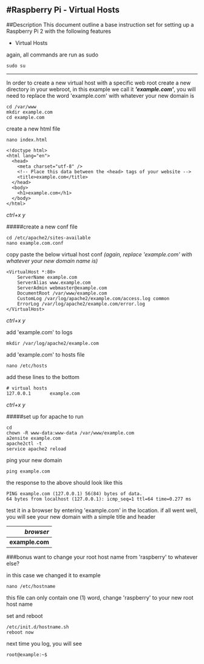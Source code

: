 #Raspberry Pi - Virtual Hosts
---

##Description
This document outline a base instruction set for setting up a Raspberry Pi 2 with the following features

* Virtual Hosts

again, all commands are run as sudo 

```
sudo su
```


---


In order to create a new virtual host with a specific web root create a new directory in your webroot, in this example we call it ***'example.com'***, you will need to replace the word 'example.com' with whatever your new domain is

```
cd /var/www
mkdir example.com
cd example.com
```

create a new html file
```
nano index.html
```

```
<!doctype html>
<html lang="en">
  <head>
    <meta charset="utf-8" />
    <!-- Place this data between the <head> tags of your website -->
    <title>example.com</title>    
  </head>
  <body>
  	<h1>example.com</h1>
  </body>
</html>  
```
*ctrl+x y*

#####create a new conf file

```
cd /etc/apache2/sites-available
nano example.com.conf
```

copy paste the below virtual host conf *(again, replace 'example.com' with whatever your new domain name is)*

```
<VirtualHost *:80>
    ServerName example.com
    ServerAlias www.example.com
    ServerAdmin webmaster@example.com
    DocumentRoot /var/www/example.com
    CustomLog /var/log/apache2/example.com/access.log common
    ErrorLog /var/log/apache2/example.com/error.log
</VirtualHost>
```

*ctrl+x y*

add 'example.com' to logs
```
mkdir /var/log/apache2/example.com
```

add 'example.com' to hosts file
```
nano /etc/hosts
```

add these lines to the bottom

```
# virtual hosts
127.0.0.1       example.com
```

*ctrl+x y*

#####set up for apache to run

```
cd
chown -R www-data:www-data /var/www/example.com
a2ensite example.com
apache2ctl -t
service apache2 reload
```

ping your new domain

```
ping example.com
```

the response to the above should look like this

```
PING example.com (127.0.0.1) 56(84) bytes of data.
64 bytes from localhost (127.0.0.1): icmp_seq=1 ttl=64 time=0.277 ms
```

test it in a browser by entering 'example.com' in the location. if all went well, you will see your new domain with a simple title and header

| *browser* |
|---:|
| **example.com** |

###bonus
want to change your root host name from 'raspberry' to whatever else?

in this case we changed it to example
```
nano /etc/hostname
```

this file can only contain one (1) word, change 'raspberry' to your new root host name

set and reboot
```
/etc/init.d/hostname.sh
reboot now
```

next time you log, you will see

```
root@example:~$
```
